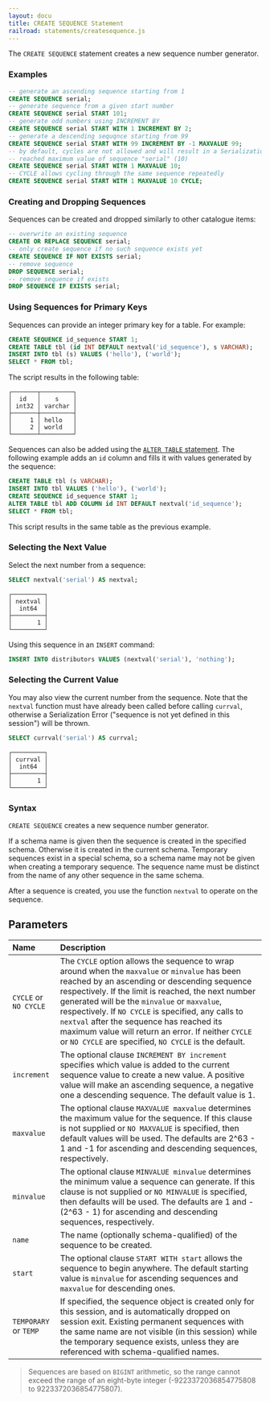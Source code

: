 ```yaml
---
layout: docu
title: CREATE SEQUENCE Statement
railroad: statements/createsequence.js
---
```


The `CREATE SEQUENCE` statement creates a new sequence number generator.

### Examples

```sql
-- generate an ascending sequence starting from 1
CREATE SEQUENCE serial;
-- generate sequence from a given start number
CREATE SEQUENCE serial START 101;
-- generate odd numbers using INCREMENT BY
CREATE SEQUENCE serial START WITH 1 INCREMENT BY 2;
-- generate a descending sequqnce starting from 99
CREATE SEQUENCE serial START WITH 99 INCREMENT BY -1 MAXVALUE 99;
-- by default, cycles are not allowed and will result in a Serialization Error, e.g.:
-- reached maximum value of sequence "serial" (10)
CREATE SEQUENCE serial START WITH 1 MAXVALUE 10;
-- CYCLE allows cycling through the same sequence repeatedly
CREATE SEQUENCE serial START WITH 1 MAXVALUE 10 CYCLE;
```

### Creating and Dropping Sequences

Sequences can be created and dropped similarly to other catalogue items:

```sql
-- overwrite an existing sequence
CREATE OR REPLACE SEQUENCE serial;
-- only create sequence if no such sequence exists yet
CREATE SEQUENCE IF NOT EXISTS serial;
-- remove sequence
DROP SEQUENCE serial;
-- remove sequence if exists
DROP SEQUENCE IF EXISTS serial;
```

### Using Sequences for Primary Keys

Sequences can provide an integer primary key for a table. For example:

```sql
CREATE SEQUENCE id_sequence START 1;
CREATE TABLE tbl (id INT DEFAULT nextval('id_sequence'), s VARCHAR);
INSERT INTO tbl (s) VALUES ('hello'), ('world');
SELECT * FROM tbl;
```

The script results in the following table:

```text
┌───────┬─────────┐
│  id   │    s    │
│ int32 │ varchar │
├───────┼─────────┤
│     1 │ hello   │
│     2 │ world   │
└───────┴─────────┘
```

Sequences can also be added using the [`ALTER TABLE` statement](alter_table). The following example adds an `id` column and fills it with values generated by the sequence:

```sql
CREATE TABLE tbl (s VARCHAR);
INSERT INTO tbl VALUES ('hello'), ('world');
CREATE SEQUENCE id_sequence START 1;
ALTER TABLE tbl ADD COLUMN id INT DEFAULT nextval('id_sequence');
SELECT * FROM tbl;
```

This script results in the same table as the previous example.

### Selecting the Next Value

Select the next number from a sequence:

```sql
SELECT nextval('serial') AS nextval;
```
```text
┌─────────┐
│ nextval │
│  int64  │
├─────────┤
│       1 │
└─────────┘
```

Using this sequence in an `INSERT` command:

```sql
INSERT INTO distributors VALUES (nextval('serial'), 'nothing');
```

### Selecting the Current Value

You may also view the current number from the sequence. Note that the `nextval` function must have already been called before calling `currval`, otherwise a Serialization Error ("sequence is not yet defined in this session") will be thrown.

```sql
SELECT currval('serial') AS currval;
```
```text
┌─────────┐
│ currval │
│  int64  │
├─────────┤
│       1 │
└─────────┘
```

### Syntax

<div id="rrdiagram"></div>

`CREATE SEQUENCE` creates a new sequence number generator.

If a schema name is given then the sequence is created in the specified schema. Otherwise it is created in the current schema. Temporary sequences exist in a special schema, so a schema name may not be given when creating a temporary sequence. The sequence name must be distinct from the name of any other sequence in the same schema.

After a sequence is created, you use the function `nextval` to operate on the sequence.

## Parameters

| Name | Description |
|:--|:-----|
| `CYCLE` or `NO CYCLE` | The `CYCLE` option allows the sequence to wrap around when the `maxvalue` or `minvalue` has been reached by an ascending or descending sequence respectively. If the limit is reached, the next number generated will be the `minvalue` or `maxvalue`, respectively. If `NO CYCLE` is specified, any calls to `nextval` after the sequence has reached its maximum value will return an error. If neither `CYCLE` or `NO CYCLE` are specified, `NO CYCLE` is the default. |
| `increment` | The optional clause `INCREMENT BY increment` specifies which value is added to the current sequence value to create a new value. A positive value will make an ascending sequence, a negative one a descending sequence. The default value is 1. |
| `maxvalue` | The optional clause `MAXVALUE maxvalue` determines the maximum value for the sequence. If this clause is not supplied or `NO MAXVALUE` is specified, then default values will be used. The defaults are 2^63 - 1 and -1 for ascending and descending sequences, respectively. |
| `minvalue` | The optional clause `MINVALUE minvalue` determines the minimum value a sequence can generate. If this clause is not supplied or `NO MINVALUE` is specified, then defaults will be used. The defaults are 1 and -(2^63 - 1) for ascending and descending sequences, respectively. |
| `name` | The name (optionally schema-qualified) of the sequence to be created. |
| `start` | The optional clause `START WITH start` allows the sequence to begin anywhere. The default starting value is `minvalue` for ascending sequences and `maxvalue` for descending ones. |
| `TEMPORARY` or `TEMP` | If specified, the sequence object is created only for this session, and is automatically dropped on session exit. Existing permanent sequences with the same name are not visible (in this session) while the temporary sequence exists, unless they are referenced with schema-qualified names. |

> Sequences are based on `BIGINT` arithmetic, so the range cannot exceed the range of an eight-byte integer (-9223372036854775808 to 9223372036854775807).
